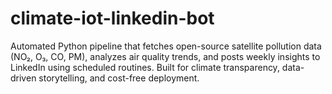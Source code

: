 # climate-iot-linkedin-bot
Automated Python pipeline that fetches open-source satellite pollution data (NO₂, O₃, CO, PM), analyzes air quality trends, and posts weekly insights to LinkedIn using scheduled routines. Built for climate transparency, data-driven storytelling, and cost-free deployment.
